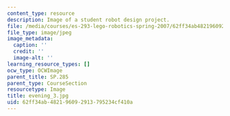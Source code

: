 ```yaml
---
content_type: resource
description: Image of a student robot design project.
file: /media/courses/es-293-lego-robotics-spring-2007/62ff34ab482196092913795234cf410a_evening_3.jpg
file_type: image/jpeg
image_metadata:
  caption: ''
  credit: ''
  image-alt: ''
learning_resource_types: []
ocw_type: OCWImage
parent_title: SP.285
parent_type: CourseSection
resourcetype: Image
title: evening_3.jpg
uid: 62ff34ab-4821-9609-2913-795234cf410a
---
```

